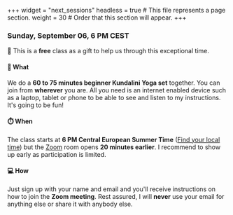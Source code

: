 +++
widget = "next_sessions"
headless = true  # This file represents a page section.
weight = 30  # Order that this section will appear.
+++

### Sunday, September 06, 6 PM CEST

🎁 This is a **free** class as a gift to help us through this exceptional time. 

####  🎉  What

We do a **60 to 75 minutes beginner Kundalini Yoga set** together. You can join from **wherever** you are. All you need is an internet enabled device such as a laptop, tablet or phone to be able to see and listen to my instructions. It's going to be fun!

#### ⏱️ When

The class starts at **6 PM Central European Summer Time** ([Find your local time](https://savvytime.com/converter/germany-berlin-to-ca-san-francisco-ny-new-york-city-singapore-singapore/sep-6-2020/6pm)) but the [Zoom](https://zoom.us/) room opens **20 minutes earlier**. I recommend to show up early as participation is limited.

#### 💻 How

Just sign up with your name and email and you'll receive instructions on how to join the **Zoom meeting**. Rest assured, I will **never** use your email for anything else or share it with anybody else.
